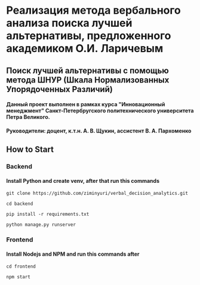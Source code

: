# Реализация метода вербального анализа поиска лучшей альтернативы, предложенного академиком О.И. Ларичевым 
## Поиск лучшей альтернативы с помощью метода ШНУР (Шкала Нормализованных Упорядоченных Различий)
#### Данный проект выполнен в рамках курса "Инновационный менеджмент" Санкт-Петербругского политехнического университета Петра Великого.
#### Руководители: доцент, к.т.н. А. В. Щукин, ассистент В. А. Пархоменко

## How to Start
### Backend
#### Install Python and create venv, after that run this commands
`git clone https://github.com/ziminyuri/verbal_decision_analytics.git`

`cd backend`

`pip install -r requirements.txt`

`python manage.py runserver`

### Frontend
#### Install Nodejs and NPM and run this commands after
`cd frontend`

`npm start`
